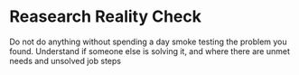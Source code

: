 # Reasearch Reality Check

Do not do anything without spending a day smoke testing the problem you found. Understand if someone else is solving it, and where there are unmet needs and unsolved job steps